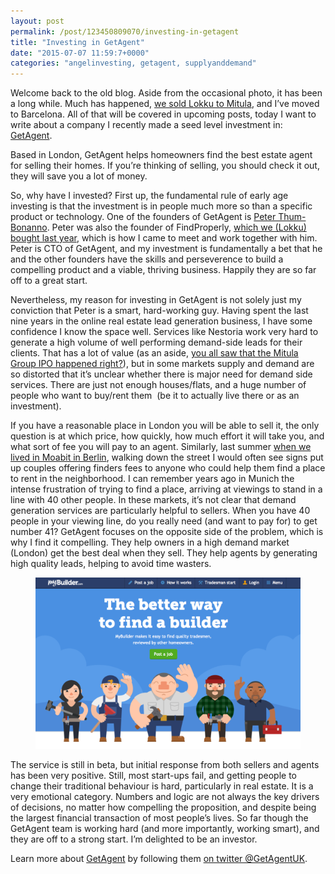 ```yaml
---
layout: post
permalink: /post/123450809070/investing-in-getagent
title: "Investing in GetAgent"
date: "2015-07-07 11:59:7+0000"
categories: "angelinvesting, getagent, supplyanddemand"
---
```

Welcome back to the old blog. Aside from the occasional photo, it has been a long while. Much has happened, <a href="http://tech.eu/brief/mitula-lokku-nestoria-acquisition/">we sold Lokku to Mitula</a>, and I&rsquo;ve moved to Barcelona. All of that will be covered in upcoming posts, today I want to write about a company I recently made a seed level investment in: <a href="https://www.getagent.co.uk/">GetAgent</a>.

Based in London, GetAgent helps homeowners find the best estate agent for selling their homes. If you&rsquo;re thinking of selling, you should check it out, they will save you a lot of money. 

So, why have I invested? First up, the fundamental rule of early age investing is that the investment is in people much more so than a specific product or technology. One of the founders of GetAgent is <a href="https://twitter.com/peter_t_b">Peter Thum-Bonanno</a>. Peter was also the founder of FindProperly, <a href="http://tech.eu/news/lokku-acquires-find-properly-nestoria/">which we (Lokku) bought last year</a>, which is how I came to meet and work together with him. Peter is CTO of GetAgent, and my investment is fundamentally a bet that he and the other founders have the skills and perseverence to build a compelling product and a viable, thriving business. Happily they are so far off to a great start.

Nevertheless, my reason for investing in GetAgent is not solely just my conviction that Peter is a smart, hard-working guy. Having spent the last nine years in the online real estate lead generation business, I have some confidence I know the space well. Services like Nestoria work very hard to generate a high volume of well performing demand-side leads for their clients. That has a lot of value (as an aside, <a href="http://www.propertyportalwatch.com/2015/07/mitula-group-successfully-lists-on-the-asx-ends-week-up-13-on-listing-price/">you all saw that the Mitula Group IPO happened right?</a>), but in some markets supply and demand are so distorted that it&rsquo;s unclear whether there is major need for demand side services. There are just not enough houses/flats, and a huge number of people who want to buy/rent them  (be it to actually live there or as an investment). 

If you have a reasonable place in London you will be able to sell it, the only question is at which price, how quickly, how much effort it will take you, and what sort of fee you will pay to an agent. Similarly, last summer <a href="http://www.freyfogle.com/post/96569192005/berlin-and-bestsummerever">when we lived in Moabit in Berlin</a>, walking down the street I would often see signs put up couples offering finders fees to anyone who could help them find a place to rent in the neighborhood. I can remember years ago in Munich the intense frustration of trying to find a place, arriving at viewings to stand in a line with 40 other people. In these markets, it&rsquo;s not clear that demand generation services are particularly helpful to sellers. When you have 40 people in your viewing line, do you really need (and want to pay for) to get number 41?
GetAgent focuses on the opposite side of the problem, which is why I find it compelling. They help owners in a high demand market (London) get the best deal when they sell. They help agents by generating high quality leads, helping to avoid time wasters. 

<center><figure class="tmblr-full" data-orig-height="764" data-orig-width="1563"><center><img data-orig-height="764" data-orig-width="1563" alt="image" src="/img/blog/540.png"/></center></figure></center><p/>

The service is still in beta, but initial response from both sellers and agents has been very positive. Still, most start-ups fail, and getting people to change their traditional behaviour is hard, particularly in real estate. It is a very emotional category. Numbers and logic are not always the key drivers of decisions, no matter how compelling the proposition, and despite being the largest financial transaction of most people’s lives. So far though the GetAgent team is working hard (and more importantly, working smart), and they are off to a strong start. I&rsquo;m delighted to be an investor.

Learn more about <a href="https://www.getagent.co.uk/">GetAgent</a> by following them <a href="https://twitter.com/getagentuk">on twitter @GetAgentUK</a>.
